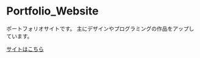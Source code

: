 # Portfolio_Website
ポートフォリオサイトです。
主にデザインやプログラミングの作品をアップしています。  

[サイトはこちら](https://garnier1909.github.io/Portfolio_Website/)
